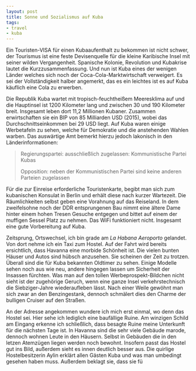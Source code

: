 ```yaml
---
layout: post
title: Sonne und Sozialismus auf Kuba
tags:
- travel
- kuba
---
```


Ein Touristen-VISA für einen Kubaaufenthalt zu bekommen ist nicht schwer, der Tourismus ist eine feste Devisenquelle für die kleine Karibische Insel mit seiner wilden Vergangenheit. Spanische Kolonie, Revolution und Kubakrise lautet die Kurzzusammenfassung. Und nun ist Kuba eines der wenigen Länder welches sich noch der Coca-Cola-Marktwirtschaft verweigert. Es sei der Vollständigkeit halber angemerkt, das es ein leichtes ist es auf Kuba käuflich eine Cola zu erwerben.

Die Republik Kuba wartet mit tropisch-feuchtheißem Meeresklima auf und die Hauptinsel ist 1200 Kilometer lang und zwischen 30 und 190 Kilometer breit. Insgesamt leben dort 11,2 Millionen Kubaner. Zusammen erwirtschaften sie ein BIP von 85 Milliarden USD (2015), wobei das Durchschnittseinkommen bei 29 USD liegt. Auf Kuba waren einige Werbetafeln zu sehen, welche für Demokratie und die anstehenden Wahlen warben. Das auswärtige Amt bemerkt hierzu jedoch lakonisch in den Länderinformationen:

<blockquote>
<p>Regierungspartei: ausschließlich zugelassen: Kommunistische Partei Kubas</p>
<p>Opposition: neben der Kommunistischen Partei sind keine anderen Parteien zugelassen</p>
</blockquote><!--more-->

Für die zur Einreise erforderliche Touristenkarte, begibt man sich zum kubanischen Konsulat in Berlin und erhält
diese nach kurzer Wartezeit. Die Räumlichkeiten selbst geben eine Vorahnung auf das Reiseland. In dem zweifelsohne noch der DDR entsprungenen Bau nimmt eine ältere Dame hinter einem hohen Tresen Gesuche entgegen und bittet auf einem der muffigen Sessel Platz zu nehmen. Das WiFi funktioniert nicht. Insgesamt eine gute Vorbereitung auf Kuba.

Zeitsprung, Ortswechsel, ich bin grade am <em>La Habana Aeroporto</em> gelandet. Von dort nehme ich ein Taxi zum Hostel. Auf der Fahrt wird bereits ersichtlich, dass Havanna eine morbide Schönheit ist. Die vielen bunten Häuser und Autos sind hübsch anzusehen. Sie scheinen der Zeit zu trotzen. Überall sind die für Kuba bekannten Oldtimer zu sehen. Einige Modelle sehen noch aus wie neu, andere hingegen lassen um Sicherheit der Insassen fürchten. Was man auf den tollen Werbeprospekt-Bildchen nicht sieht ist der zugehörige Geruch, wenn eine ganze Insel verkehrstechnisch die Siebziger-Jahre wiederaufleben lässt. Nach einer Weile gewöhnt man sich zwar an den Benzingestank, dennoch schmälert dies den Charme der bulligen Cruiser auf den Straßen.

An der Adresse angekommen wundere ich mich erst einmal, wo denn das Hostel sei. Hier sehe ich lediglich eine baufällige Ruine. Am winzigen Schild am Eingang erkenne ich schließlich, dass besagte Ruine meine Unterkunft für die nächsten Tage ist. In Havanna sind die sehr viele Gebäude marode, dennoch wohnen Leute in den Häusern. Selbst in Gebäuden die in den letzen Atemzügen liegen werden noch bewohnt. Insofern passt das Hostel gut ins Bild, außerdem sieht es innen deutlich besser aus. Die quirlige Hostelbesitzerin Aylin erklärt allen Gästen Kuba und was man umbedingt gesehen haben muss. Außerdem beklagt sie, dass sie fü
